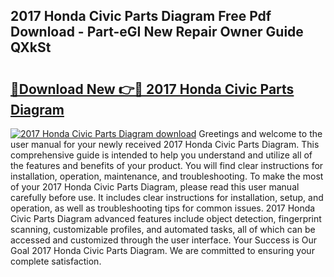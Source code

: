 ## 2017 Honda Civic Parts Diagram Free Pdf Download - Part-eGI New Repair Owner Guide QXkSt

# <h2><a href="http://dfmyva.blite.top/?on=2017+Honda+Civic+Parts+Diagram">🔗Download New 👉🔴 2017 Honda Civic Parts Diagram</a></h2>

[![2017 Honda Civic Parts Diagram download](https://i.imgur.com/lujVjoI.png)](http://dfmyva.blite.top/?on=2017+Honda+Civic+Parts+Diagram)
Greetings and welcome to the user manual for your newly received 2017 Honda Civic Parts Diagram. This comprehensive guide is intended to help you understand and utilize all of the features and benefits of your product. You will find clear instructions for installation, operation, maintenance, and troubleshooting. To make the most of your 2017 Honda Civic Parts Diagram, please read this user manual carefully before use. It includes clear instructions for installation, setup, and operation, as well as troubleshooting tips for common issues. 2017 Honda Civic Parts Diagram advanced features include object detection, fingerprint scanning, customizable profiles, and automated tasks, all of which can be accessed and customized through the user interface. Your Success is Our Goal 2017 Honda Civic Parts Diagram. We are committed to ensuring your complete satisfaction.
